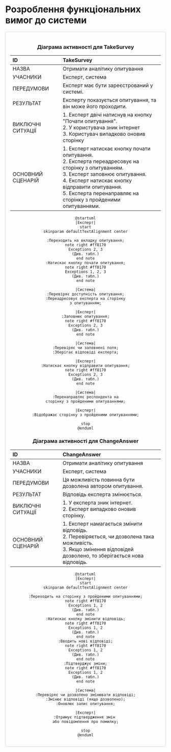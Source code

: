 # Розроблення функціональних вимог до системи

<center style="
    border-radius:4px;
    border: 1px solid #cfd7e6;
    box-shadow: 0 1px 3px 0 rgba(89,105,129,.05), 0 1px 1px 0 rgba(0,0,0,.025);
    padding: 1em;"
    >

### Діаграма активності для TakeSurvey
| ID  | <span id="TakeSurvey">TakeSurvey</span>                                                                                                                                                                                                                                 |
| :------------- |:------------------------------------------------------------------------------------------------------------------------------------------------------------------------------------------------------------------------------------------------------------------------|
| НАЗВА | Отримати аналітику опитування                                                                                                                                                                                                                                           |
| УЧАСНИКИ | Експерт, система                                                                                                                                                                                                                                                        |
| ПЕРЕДУМОВИ | Експерт має бути зареєстрований у системі.                                                                                                                                                                                                                              |
| РЕЗУЛЬТАТ | Експерту показується опитування, та він може його проходити.                                                                                                                                                                                                            |
| ВИКЛЮЧНІ СИТУАЦІЇ | 1. Експерт двічі натиснув на кнопку "Почати опитування".<br> 2. У користувача зник інтернет<br> 3. Користувач випадково оновив сторінку                                                                                                                                 |
| ОСНОВНИЙ СЦЕНАРІЙ | 1. Експерт натискає кнопку почати опитування.<br>2. Експерта переадресовує на сторінку з опитуванням.<br>3. Експерт заповнює опитування.<br>4. Експерт натискає кнопку відправити опитування.<br>5. Експерта перенаправляє на сторінку з пройденими опитуваннями. </br> |

```plantuml
@startuml
|Експерт|
start
skinparam defaultTextAlignment center

:Переходить на вкладку опитування;
note right #ff8170
Exceptions 2, 3
(Див. табл.)
end note
:Натискає кнопку почати опитування;
note right #ff8170
Exceptions 1, 2, 3
(Див. табл.)
end note

|Система|
:Перевіряє доступність опитування;
:Переадресовує експерта на сторінку
з опитуванням;

|Експерт|
:Заповнює опитування;
note right #ff8170
Exceptions 2, 3
(Див. табл.)
end note

|Система|
:Перевіряє чи заповнені поля;
:Зберігає відповіді експерта;

|Експерт|
:Натискає кнопку відправити опитування;
note right #ff8170
Exceptions 2, 3
(Див. табл.)
end note

|Система|
:Перенаправляє респондента на
сторінку з пройденими опитуваннями;

|Експерт|
:Відображає сторінку з пройденими опитуваннями;

stop
@enduml
```

### Діаграма активності для ChangeAnswer
| ID  | <span id="ChangeAnswer">ChangeAnswer</span>                                                                                                                                    |
| :------------- |:-------------------------------------------------------------------------------------------------------------------------------------------------------------------------------|
| НАЗВА | Отримати аналітику опитування                                                                                                                                                  |
| УЧАСНИКИ | Експерт, система                                                                                                                                                               |
| ПЕРЕДУМОВИ | Ця можливість повинна бути дозволена автором опитування.                                                                                                                       |
| РЕЗУЛЬТАТ | Відповідь експерта змінюється.                                                                                                                                                 |
| ВИКЛЮЧНІ СИТУАЦІЇ | 1. У експерта зник інтернет.<br> 2. Експерт випадково оновив сторінку.                                                                                                         |
| ОСНОВНИЙ СЦЕНАРІЙ | 1. Експерт намагається змінити відповідь.<br/>2. Перевіряється, чи дозволена така можливість. </br>3. Якщо змінення відповідей дозволено, то зберігається нова відповідь.<br/> |

```plantuml
@startuml
|Експерт|
start
skinparam defaultTextAlignment center

:Переходить на сторінку з пройденими опитуваннями;
note right #ff8170
Exceptions 1, 2
(Див. табл.)
end note
:Натискає кнопку змінити відповідь;
note right #ff8170
Exceptions 1, 2
(Див. табл.)
end note
:Вводить нові відповіді;
note right #ff8170
Exceptions 1, 2
(Див. табл.)
end note
:Підтверджує зміни;
note right #ff8170
Exceptions 1, 2
(Див. табл.)
end note

|Система|
:Перевіряє чи дозволено змінювати відповіді;
:Змінює відповіді (якщо дозволено);
:Оновлює запис опитування;

|Експерт|
:Отримує підтвердження змін 
або повідомлення про помилку;

stop
@enduml
```

</center>

